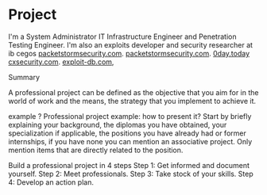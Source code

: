 # Project

I'm a System Administrator IT Infrastructure Engineer and Penetration Testing Engineer. I'm also an exploits developer and security researcher at ib cegos
[packetstormsecurity.com](https://packetstormsecurity.com/search/?q=nu11secur1ty&s=files).
[packetstormsecurity.com](https://packetstormsecurity.com/files/author/14758/).
[0day.today](https://0day.today/author/40474)
[cxsecurity.com](https://cxsecurity.com/author/nu11secur1ty/1/).
[exploit-db.com](https://www.exploit-db.com/?author=10359),

Summary

A professional project can be defined as the objective that you aim for in the world of work and the means, the strategy that you implement to achieve it.

example ?
Professional project example: how to present it?
Start by briefly explaining your background, the diplomas you have obtained, your specialization if applicable, the positions you have already had or former internships, if you have none you can mention an associative project. Only mention items that are directly related to the position.

Build a professional project in 4 steps
Step 1: Get informed and document yourself.
Step 2: Meet professionals.
Step 3: Take stock of your skills.
Step 4: Develop an action plan.
